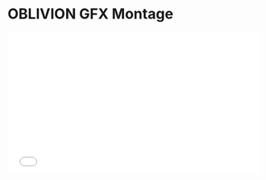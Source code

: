 # OBLIVION GFX Montage

<iframe class="embedly-embed" src="//cdn.embedly.com/widgets/media.html?src=http%3A%2F%2Fplayer.vimeo.com%2Fvideo%2F64377100&src_secure=1&url=http%3A%2F%2Fvimeo.com%2F64377100&image=http%3A%2F%2Fi.vimeocdn.com%2Fvideo%2F435004374_1280.jpg&key=internal&type=text%2Fhtml&schema=vimeo" width="500" height="281" scrolling="no" frameborder="0" allowfullscreen></iframe>
